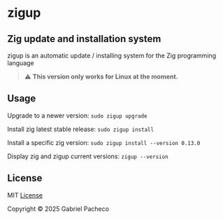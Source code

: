# zigup

## Zig update and installation system
zigup is an automatic update / installing system for the Zig programming language

> :warning: **This version only works for Linux at the moment.**

## Usage
Upgrade to a newer version:
```sudo zigup upgrade ```

Install zig latest stable release:
```sudo zigup install ```

Install a specific zig version:
```sudo zigup install --version 0.13.0 ```

Display zig and zigup current versions:
```zigup --version ```

## License
MIT [License](LICENSE)

Copyright © 2025 Gabriel Pacheco
